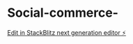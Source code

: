 # Social-commerce-

[Edit in StackBlitz next generation editor ⚡️](https://stackblitz.com/~/github.com/Jesse-perpC/Social-commerce-)